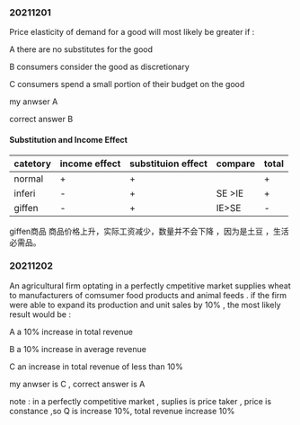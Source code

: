 ###  20211201

Price elasticity of demand for a good will most likely be greater if  :

A there are no substitutes for the good

B consumers consider the good as discretionary 

C consumers spend a small portion of their budget on the good 

my anwser  A 

correct answer  B 

#### Substitution and Income Effect 

| catetory | income effect | substituion effect | compare | total |
| -------- | ------------- | ------------------ | ------- | ----- |
| normal   | +             | +                  |         | +     |
| inferi   | -             | +                  | SE >IE  | +     |
| giffen   | -             | +                  | IE>SE   | -     |

giffen商品 商品价格上升，实际工资减少，数量并不会下降 ，因为是土豆 ，生活必需品。

###  20211202

An agricultural firm optating in a perfectly cmpetitive market supplies wheat to manufacturers of comsumer food products and animal feeds . if the firm were able to expand its production and unit sales by 10% , the most likely result would be :

A a 10% increase in total revenue 

B a 10% increase in average revenue

C an increase in total revenue of less than 10%

my anwser is C  , correct answer is A

note : in a perfectly competitive market , suplies is price taker , price is constance ,so Q is increase 10%, total revenue increase 10% 















